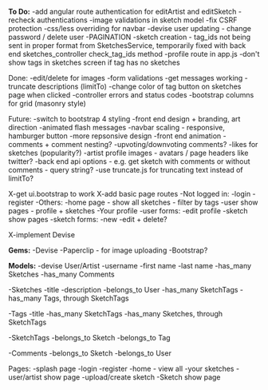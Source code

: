 **To Do:**
-add angular route authentication for editArtist and editSketch
-recheck authentications
-image validations in sketch model
-fix CSRF protection
-css/less overriding for navbar
-devise user updating - change password / delete user
-PAGINATION
-sketch creation - tag_ids not being sent in proper format from SketchesService, temporarily fixed with back end sketches_controller check_tag_ids method
-profile route in app.js
-don't show tags in sketches screen if tag has no sketches

Done:
-edit/delete for images
-form validations
-get messages working
-truncate descriptions (limitTo)
-change color of tag button on sketches page when clicked
-controller errors and status codes
-bootstrap columns for grid (masonry style)

Future:
-switch to bootstrap 4 styling
-front end design + branding, art direction
-animated flash messages
-navbar scaling - responsive, hamburger button
-more repsonsive design
-front end animation
-comments + comment nesting?
  -upvoting/downvoting comments?
-likes for sketches (popularity?)
-artist profile images - avatars / page headers like twitter?
-back end api options - e.g. get sketch with comments or without comments - query string?
-use truncate.js for truncating text instead of limitTo?


X-get ui.bootstrap to work
X-add basic page routes
	-Not logged in:
		-login
		-register
	-Others:
		-home page - show all sketches - filter by tags
		-user show pages - profile + sketches
			-Your profile
		-user forms:
			-edit profile
		-sketch show pages
		-sketch forms:
			-new
			-edit + delete?

X-implement Devise


**Gems:**
-Devise
-Paperclip - for image uploading
-Bootstrap?

**Models:**
-devise User/Artist
	-username
	-first name
	-last name
	-has_many Sketches
	-has_many Comments

-Sketches
	-title
	-description
	-belongs_to User
	-has_many SketchTags
	-has_many Tags, through SketchTags

-Tags
	-title
	-has_many SketchTags
	-has_many Sketches, through SketchTags

-SketchTags
	-belongs_to Sketch
	-belongs_to Tag

-Comments
	-belongs_to Sketch
	-belongs_to User

Pages:
-splash page
-login
-register
-home - view all
-your sketches
-user/artist show page
-upload/create sketch
-Sketch show page
